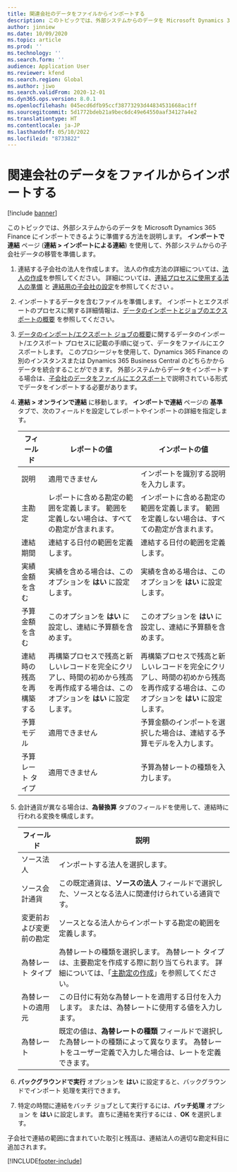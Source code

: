 ```yaml
---
title: 関連会社のデータをファイルからインポートする
description: このトピックでは、外部システムからのデータを Microsoft Dynamics 365 Finance にインポートできるように準備する方法を説明します。
author: jinniew
ms.date: 10/09/2020
ms.topic: article
ms.prod: ''
ms.technology: ''
ms.search.form: ''
audience: Application User
ms.reviewer: kfend
ms.search.region: Global
ms.author: jiwo
ms.search.validFrom: 2020-12-01
ms.dyn365.ops.version: 8.0.1
ms.openlocfilehash: 045ecd6dfb95ccf38773293d44834531668ac1ff
ms.sourcegitcommit: 5d1772bdeb21a9bec6dc49e64550aaf34127a4e2
ms.translationtype: HT
ms.contentlocale: ja-JP
ms.lasthandoff: 05/10/2022
ms.locfileid: "8733822"
---
```

# <a name="import-subsidiary-data-from-files"></a>関連会社のデータをファイルからインポートする

[!include [banner](../includes/banner.md)]

このトピックでは、外部システムからのデータを Microsoft Dynamics 365 Finance にインポートできるように準備する方法を説明します。 **インポートで連結** ページ (**連結  \> インポートによる連結**) を使用して、外部システムからの子会社データの移管を準備します。

1. 連結する子会社の法人を作成します。 法人の作成方法の詳細については、[法人の作成](../../fin-ops-core/fin-ops/organization-administration/tasks/create-legal-entity.md)を参照してください。 詳細については、[連結プロセスに使用する法人の準備](prepare-company-for-consolidation.md) と [連結用の子会社の設定](set-up-subsidiary-company-for-consolidation.md)を参照してください 。

2. インポートするデータを含むファイルを準備します。 インポートとエクスポートのプロセスに関する詳細情報は、[データのインポートとジョブのエクスポートの概要](../../fin-ops-core/dev-itpro/data-entities/data-import-export-job.md) を参照してください。
3. [データのインポート/エクスポート ジョブの概要](../../fin-ops-core/dev-itpro/data-entities/data-import-export-job.md)に関するデータのインポート/エクスポート プロセスに記載の手順に従って、データをファイルにエクスポートします。 このプロシージャを使用して、Dynamics 365 Finance の別のインスタンスまたは Dynamics 365 Business Central のどちらかからデータを統合することができます。 外部システムからデータをインポートする場合は、[子会社のデータをファイルにエクスポート](export-subsidiary-data-to-file.md)で説明されている形式でデータをインポートする必要があります。
4. **連結 \> オンラインで連結** に移動します。 **インポートで連結** ページの **基準** タブで、次のフィールドを設定してレポートやインポートの詳細を指定します。

    | フィールド                                 | レポートの値 | インポートの値 |
    |---------------------------------------|----------------------|----------------------|
    | 説明                           | 適用できません | インポートを識別する説明を入力します。 |
    | 主勘定                          | レポートに含める勘定の範囲を定義します。 範囲を定義しない場合は、すべての勘定が含まれます。 | インポートに含める勘定の範囲を定義します。 範囲を定義しない場合は、すべての勘定が含まれます。 |
    | 連結期間                  | 連結する日付の範囲を定義します。 | 連結する日付の範囲を定義します。 |
    | 実績金額を含む                | 実績を含める場合は、このオプションを **はい** に設定します。 | 実績を含める場合は、このオプションを **はい** に設定します。 |
    | 予算金額を含む                | このオプションを **はい** に設定し、連結に予算額を含めます。 | このオプションを **はい** に設定し、連結に予算額を含めます。 |
    | 連結時の残高を再構築する | 再構築プロセスで残高と新しいレコードを完全にクリアし、時間の初めから残高を再作成する場合は、このオプションを **はい** に設定します。 | 再構築プロセスで残高と新しいレコードを完全にクリアし、時間の初めから残高を再作成する場合は、このオプションを **はい** に設定します。 |
    | 予算モデル                         | 適用できません | 予算金額のインポートを選択した場合は、連結する予算モデルを入力します。 |
    | 予算レート タイプ                      | 適用できません | 予算為替レートの種類を入力します。 |

6. 会計通貨が異なる場合は、**為替換算** タブのフィールドを使用して、連結時に行われる変換を構成します。

    | フィールド                      | 説明 |
    |----------------------------|-------------|
    | ソース法人        | インポートする法人を選択します。 |
    | ソース会計通貨 | この既定通貨は、**ソースの法人** フィールドで選択した、ソースとなる法人に関連付けられている通貨です。 |
    | 変更前および変更前の勘定       | ソースとなる法人からインポートする勘定の範囲を定義します。 |
    | 為替レート タイプ         | 為替レートの種類を選択します。 為替レート タイプは、主要勘定を作成する際に割り当てられます。 詳細については、「[主勘定の作成](tasks/create-main-account.md)」を参照してください。 |
    | 為替レートの適用元   | この日付に有効な為替レートを適用する日付を入力します。 または、為替レートに使用する値を入力します。 |
    | 為替レート              | 既定の値は、**為替レートの種類** フィールドで選択した為替レートの種類によって異なります。 為替レートをユーザー定義で入力した場合は、レートを定義できます。 |

7. **バックグラウンドで実行** オプションを **はい** に設定すると、バックグラウンドでインポート 処理を実行できます。
8. 特定の時間に連結をバッチ ジョブとして実行するには、**バッチ処理** オプション を **はい** に設定します。 直ちに連結を実行するには 、**OK** を選択します。 

子会社で連結の範囲に含まれていた取引と残高は、連結法人の適切な勘定科目に追加されます。


[!INCLUDE[footer-include](../../includes/footer-banner.md)]
